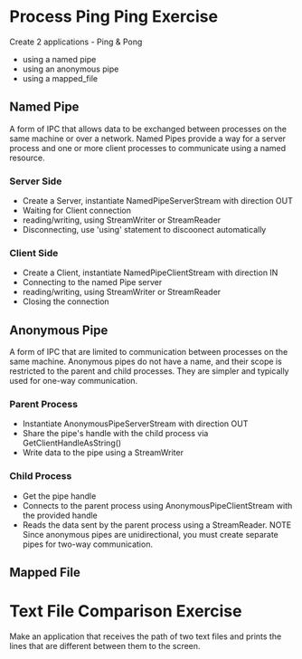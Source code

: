 
# Process Ping Ping Exercise

Create 2 applications - Ping & Pong
* using a named pipe
* using an anonymous pipe
* using a mapped_file

## Named Pipe
A form of IPC that allows data to be exchanged between processes on the same machine or over a network.
Named Pipes provide a way for a server process and one or more client processes to communicate using a named resource.

### Server Side
 * Create a Server, instantiate NamedPipeServerStream with direction OUT
 * Waiting for Client connection
 * reading/writing, using StreamWriter or StreamReader
 * Disconnecting, use 'using' statement to discoonect automatically

### Client Side
 * Create a Client, instantiate NamedPipeClientStream with direction IN
 * Connecting to the named Pipe server
 * reading/writing, using StreamWriter or StreamReader
 * Closing the connection

## Anonymous Pipe
A form of IPC that are limited to communication between processes on the same machine. 
Anonymous pipes do not have a name, and their scope is restricted to the parent and child processes. 
They are simpler and typically used for one-way communication.

### Parent Process
 * Instantiate AnonymousPipeServerStream with direction OUT
 * Share the pipe's handle with the child process via GetClientHandleAsString()
 * Write data to the pipe using a StreamWriter
 
### Child Process
 * Get the pipe handle
 * Connects to the parent process using AnonymousPipeClientStream with the provided handle
 * Reads the data sent by the parent process using a StreamReader.
NOTE Since anonymous pipes are unidirectional, you must create separate pipes for two-way communication.

## Mapped File


# Text File Comparison Exercise

Make an application that receives the path of two text files 
and prints the lines that are different between them to the screen. 